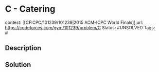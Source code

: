 # C - Catering

contest: [[CFICPC/101239/101239|2015 ACM-ICPC World Finals]]
url: https://codeforces.com/gym/101239/problem/C
Status: #UNSOLVED
Tags: #

## Description

## Solution

